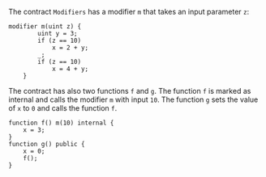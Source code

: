 The contract `Modifiers` has a modifier `m` that takes an input parameter `z`:
```
modifier m(uint z) {
		uint y = 3;
        if (z == 10)
            x = 2 + y;
        _;
        if (z == 10)
            x = 4 + y;
    }
```

The contract has also two functions `f` and `g`. The function `f` is marked as internal and calls the modifier `m` with input `10`. The function `g` sets the value of `x` to `0` and calls the function `f`.
```
function f() m(10) internal {
    x = 3;
}
function g() public {
    x = 0;
    f();
}
```